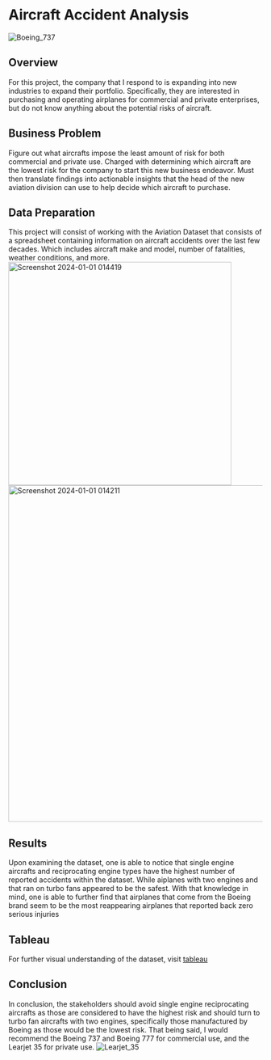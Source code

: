 # Aircraft Accident Analysis
![Boeing_737](https://github.com/bvalencia07/Aircraft_Accidents_Analysis/assets/149977850/aa2995ca-df00-4883-adb0-6fd6c087bfae)


## Overview

For this project, the company that I respond to is expanding into new industries to expand their portfolio. Specifically, they are interested in purchasing and operating airplanes for commercial and private enterprises, but do not know anything about the potential risks of aircraft.

## Business Problem

Figure out what aircrafts impose the least amount of risk for both commercial and private use. Charged with determining which aircraft are the lowest risk for the company to start this new business endeavor. Must then translate findings into actionable insights that the head of the new aviation division can use to help decide which aircraft to purchase.

## Data Preparation 

This project will consist of working with the Aviation Dataset that consists of a spreadsheet containing information on aircraft accidents over the last few decades. Which includes aircraft make and model, number of fatalities, weather conditions, and more.
<img width="442" alt="Screenshot 2024-01-01 014419" src="https://github.com/bvalencia07/Aircraft_Accidents_Analysis/assets/149977850/2ae1f63a-a923-41f0-a1ad-f3b83bbc9d76">
<img width="666" alt="Screenshot 2024-01-01 014211" src="https://github.com/bvalencia07/Aircraft_Accidents_Analysis/assets/149977850/9232eab2-7255-43fb-b282-d15ee00ffef4">

## Results

Upon examining the dataset, one is able to notice that single engine aircrafts and reciprocating engine types have the highest number of reported accidents within the dataset. While aiplanes with two engines and that ran on turbo fans appeared to be the safest. With that knowledge in mind, one is able to further find that airplanes that come from the Boeing brand seem to be the most reappearing airplanes that reported back zero serious injuries

## Tableau

For further visual understanding of the dataset, visit [tableau](https://public.tableau.com/app/profile/bryan.valencia5690/viz/AviationAnalysis_17040920392270/AviationDashboard?publish=yes)

## Conclusion

In conclusion, the stakeholders should avoid single engine reciprocating aircrafts as those are considered to have the highest risk and should turn to turbo fan aircrafts with two engines, specifically those manufactured by Boeing as those would be the lowest risk. That being said, I would recommend the Boeing 737 and Boeing 777 for commercial use, and the Learjet 35 for private use.
![Learjet_35](https://github.com/bvalencia07/Aircraft_Accidents_Analysis/assets/149977850/696cc032-ad13-4b06-a935-d584fb453e23)


